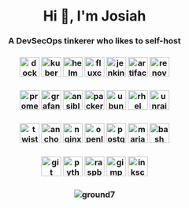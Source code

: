 <h1 align="center">Hi 👋, I'm Josiah</h1>
<h3 align="center">A DevSecOps tinkerer who likes to self-host</h3>
<h3 align="center">
<a href="https://www.docker.com/" target="_blank"><img src="https://www.vectorlogo.zone/logos/docker/docker-icon.svg" alt="docker" width="40" height="40"/></a>
<a href="https://kubernetes.io/" target="_blank"><img src="https://www.vectorlogo.zone/logos/kubernetes/kubernetes-icon.svg" alt="kubernetes" width="40" height="40"/></a>
<a href="https://helm.sh/" target="_blank"><img src="https://www.vectorlogo.zone/logos/helmsh/helmsh-icon.svg" alt="helm" width="40" height="40"/></a>
<a href="https://fluxcd.io/" target="_blank"><img src="https://www.vectorlogo.zone/logos/fluxcdio/fluxcdio-icon.svg" alt="fluxcd" width="40" height="40"/></a>
<a href="https://www.jenkins.io" target="_blank"><img src="https://www.vectorlogo.zone/logos/jenkins/jenkins-icon.svg" alt="jenkins" width="40" height="40"/></a>
<a href="https://jfrog.com/artifactory/" target="_blank"><img src="https://logos.prod-v1.vertice.one/45ad02fa-888d-5851-9986-1ccadfebb2f7.svg" alt="artifactory" width="40" height="40"/></a>
<a href="https://www.whitesourcesoftware.com/free-developer-tools/renovate/" target="_blank"><img src="https://avatars.githubusercontent.com/u/38656520?s=200&v=4" alt="renovate" width="40" height="40"/></a>
</h3>
<h3 align="center">
<a href="https://prometheus.io/" target="_blank"><img src="https://www.vectorlogo.zone/logos/prometheusio/prometheusio-icon.svg" alt="prometheus" width="40" height="40"/></a>
<a href="https://grafana.com/" target="_blank"><img src="https://www.vectorlogo.zone/logos/grafana/grafana-icon.svg" alt="grafana" width="40" height="40"/></a>
<a href="https://www.ansible.com/" target="_blank"><img src="https://www.vectorlogo.zone/logos/ansible/ansible-icon.svg" alt="ansible" width="40" height="40"/></a>
<a href="https://www.packer.io/" target="_blank"><img src="https://www.vectorlogo.zone/logos/packerio/packerio-icon.svg" alt="packer" width="40" height="40"/></a>
<a href="https://ubuntu.com/" target="_blank"><img src="https://www.vectorlogo.zone/logos/ubuntu/ubuntu-icon.svg" alt="ubuntu" width="40" height="40"/></a>
<a href="https://www.redhat.com/" target="_blank"><img src="https://www.vectorlogo.zone/logos/redhat/redhat-icon.svg" alt="rhel" width="40" height="40"/></a>
<a href="https://unraid.net/" target="_blank"><img src="https://raw.githubusercontent.com/limetech/Unraid.net/master/Unraid.net.png" alt="unraid" width="40" height="40"/></a>
</h3>
<h3 align="center">
<a href="https://www.paloaltonetworks.com/prisma/cloud" target="_blank"><img src="https://www.vectorlogo.zone/logos/twistlock/twistlock-icon.svg" alt="twistlock" width="40" height="40"/></a>
<a href="https://anchore.com/" target="_blank"><img src="https://www.vectorlogo.zone/logos/anchoreio/anchoreio-icon.svg" alt="anchore" width="40" height="40"/></a>
<a href="https://www.nginx.com/" target="_blank"><img src="https://www.vectorlogo.zone/logos/nginx/nginx-icon.svg" alt="nginx" width="40" height="40"/></a>
<a href="https://www.openldap.org/" target="_blank"><img src="https://www.saashub.com/images/app/service_logos/48/835914988856/large.png?1557268823" alt="openldap" width="40" height="40"/></a>
<a href="https://www.postgresql.org/" target="_blank"><img src="https://www.vectorlogo.zone/logos/postgresql/postgresql-icon.svg" alt="postgresql" width="40" height="40"/></a>
<a href="https://mariadb.org/" target="_blank"><img src="https://mariadb.org/wp-content/themes/twentynineteen-child/icons/logo_seal.svg" alt="mariadb" width="40" height="40"/></a>
<a href="https://www.gnu.org/software/bash/" target="_blank"><img src="https://upload.wikimedia.org/wikipedia/commons/4/4b/Bash_Logo_Colored.svg" alt="bash" width="40" height="40"/></a> </h3>
<h3 align="center">
<a href="https://git-scm.com/" target="_blank"><img src="https://www.vectorlogo.zone/logos/git-scm/git-scm-icon.svg" alt="git" width="40" height="40"/></a>
<a href="https://www.python.org/" target="_blank"><img src="https://www.vectorlogo.zone/logos/python/python-icon.svg" alt="python" width="40" height="40"/></a>
<a href="https://www.raspberrypi.org/" target="_blank"><img src="https://www.vectorlogo.zone/logos/raspberrypi/raspberrypi-icon.svg" alt="raspberrypi" width="40" height="40"/></a>
<a href="https://www.gimp.org/" target="_blank"><img src="https://www.vectorlogo.zone/logos/gimp/gimp-icon.svg" alt="gimp" width="40" height="40"/></a>
<a href="https://inkscape.org/" target="_blank"><img src="https://www.vectorlogo.zone/logos/inkscape/inkscape-icon.svg" alt="inkscape" width="40" height="40"/></a>
</h3>
<h3 align="center">
<img align="center" src="https://github-readme-stats.vercel.app/api?username=ground7&show_icons=true&locale=en&theme=dark&count_private=true" alt="ground7"/>
</h3>
